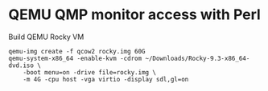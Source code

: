 # QEMU QMP monitor access with Perl

Build QEMU Rocky VM
```t
qemu-img create -f qcow2 rocky.img 60G 
qemu-system-x86_64 -enable-kvm -cdrom ~/Downloads/Rocky-9.3-x86_64-dvd.iso \
	-boot menu=on -drive file=rocky.img \
	-m 4G -cpu host -vga virtio -display sdl,gl=on
```
